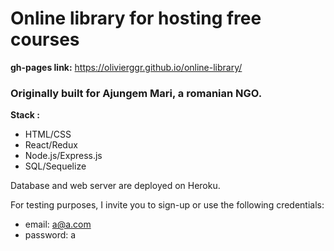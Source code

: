 # Online library for hosting free courses

**gh-pages link:** https://olivierggr.github.io/online-library/ 

### Originally built for Ajungem Mari, a romanian NGO.

__Stack :__
- HTML/CSS
- React/Redux
- Node.js/Express.js
- SQL/Sequelize

Database and web server are deployed on Heroku.

For testing purposes, I invite you to sign-up or use the following credentials:
- email: a@a.com 
- password: a
